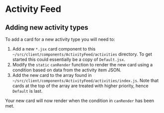 # Activity Feed

## Adding new activity types

To add a card for a new activity type you will need to:

1.  Add a new `*.jsx` card component to this `~/src/client/components/ActivityFeed/activities` directory. To get started this could essentially be a copy of `Default.jsx`.
2.  Modify the `static` `canRender` function to render the new card using a condition based on data from the activity item JSON.
3.  Add the new card to the array found in `~/src/client/components/ActivityFeed/activities/index.js`. Note that cards at the top of the array are treated with higher priority, hence `Default` is last.

Your new card will now render when the condition in `canRender` has been met.
